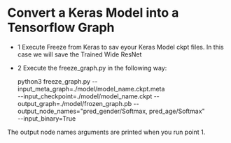 # Convert a Keras Model into a Tensorflow Graph

- 1 Execute Freeze from Keras to sav eyour Keras Model ckpt files. In this case we will save the Trained Wide ResNet
- 2 Execute the freeze_graph.py in the following way:

    python3 freeze_graph.py --input_meta_graph=./model/model_name.ckpt.meta  
     --input_checkpoint=./model/model_name.ckpt 
     --output_graph=./model/frozen_graph.pb 
     --output_node_names="pred_gender/Softmax, pred_age/Softmax"   
     --input_binary=True

The output node names arguments are printed when you run point 1.
